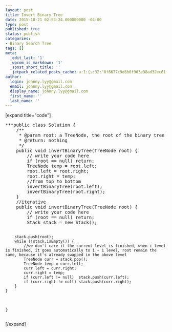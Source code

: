 ```yaml
---
layout: post
title: Invert Binary Tree
date: 2015-10-21 02:53:24.000000000 -04:00
type: post
published: true
status: publish
categories:
- Binary Search Tree
tags: []
meta:
  _edit_last: '1'
  _wpcom_is_markdown: '1'
  _spost_short_title: ''
  _jetpack_related_posts_cache: a:1:{s:32:"8f6677c9d6b0f903e98ad32ec61f8deb";a:2:{s:7:"expires";i:1463850874;s:7:"payload";a:3:{i:0;a:1:{s:2:"id";i:596;}i:1;a:1:{s:2:"id";i:254;}i:2;a:1:{s:2:"id";i:284;}}}}
author:
  login: johnny.lyy@gmail.com
  email: johnny.lyy@gmail.com
  display_name: johnny.lyy@gmail.com
  first_name: ''
  last_name: ''
---
```

<p>[expand title="code"]</p>
<pre>
***public class Solution {
    /**
     * @param root: a TreeNode, the root of the binary tree
     * @return: nothing
     */
    public void invertBinaryTree(TreeNode root) {
        // write your code here
        if (root == null) return;
        TreeNode temp = root.left;
        root.left = root.right;
        root.right = temp;
        //from top to bottom
        invertBinaryTree(root.left);
        invertBinaryTree(root.right);
    }
    //iterative
    public void invertBinaryTree(TreeNode root) {
        // write your code here
        if (root == null) return;
        Stack<treenode> stack = new Stack<treenode>();
        
        stack.push(root);
        while (!stack.isEmpty()) {
            //we don't care if the current level is finished, when i level is finished, it goes automatically to i + 1 level, root remain the same, because it's already swapped in the above level
            TreeNode curr = stack.pop();
            TreeNode temp = curr.left;
            curr.left = curr.right;
            curr.right = temp;
            if (curr.left != null)  stack.push(curr.left);
            if (curr.right != null) stack.push(curr.right);
        }
    }
}
</treenode></treenode></pre>
<p>[/expand]</p>
